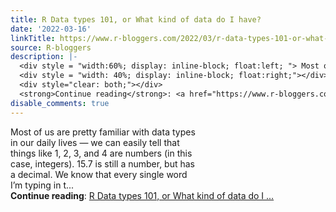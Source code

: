```yaml
---
title: R Data types 101, or What kind of data do I have?
date: '2022-03-16'
linkTitle: https://www.r-bloggers.com/2022/03/r-data-types-101-or-what-kind-of-data-do-i-have/
source: R-bloggers
description: |-
  <div style = "width:60%; display: inline-block; float:left; "> Most of us are pretty familiar with data types in our daily lives — we can easily tell that things like 1, 2, 3, and 4 are numbers (in this case, integers). 15.7 is still a number, but has a decimal. We know that every single word I’m typing in t...</div>
  <div style = "width: 40%; display: inline-block; float:right;"></div>
  <div style="clear: both;"></div>
  <strong>Continue reading</strong>: <a href="https://www.r-bloggers.com/2022/03/r-data-types-101-or-what-kind-of-data-do-i-have/">R Data types 101, or What kind of data do I ...
disable_comments: true
---
```

<div style = "width:60%; display: inline-block; float:left; "> Most of us are pretty familiar with data types in our daily lives — we can easily tell that things like 1, 2, 3, and 4 are numbers (in this case, integers). 15.7 is still a number, but has a decimal. We know that every single word I’m typing in t...</div>
<div style = "width: 40%; display: inline-block; float:right;"></div>
<div style="clear: both;"></div>
<strong>Continue reading</strong>: <a href="https://www.r-bloggers.com/2022/03/r-data-types-101-or-what-kind-of-data-do-i-have/">R Data types 101, or What kind of data do I ...